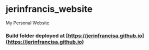 # jerinfrancis_website

My Personal Website

### Build folder deployed at [https://jerinfrancisa.github.io](https://jerinfrancisa.github.io)
